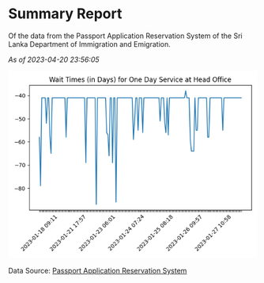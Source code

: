 # Summary Report

Of the data from the Passport Application Reservation System of the Sri Lanka Department of Immigration and Emigration.

*As of 2023-04-20 23:56:05*

![Wait Time Chart](summary.wait_time_chart.png)

Data Source: [Passport Application Reservation System](https://eservices.immigration.gov.lk:8443/appointment/pages/reservationApplication.xhtml)